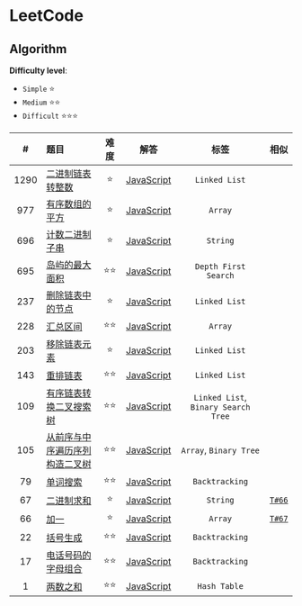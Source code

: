 # LeetCode

## Algorithm

**Difficulty level**:

- `Simple` ⭐
- `Medium` ⭐⭐
- `Difficult` ⭐⭐⭐

|#|题目|难度|解答|标签|相似|
|:---:|:---|:---:|:---:|:---:|:---:|
|1290|[二进制链表转整数](https://leetcode-cn.com/problems/convert-binary-number-in-a-linked-list-to-integer/)|⭐|[JavaScript](./javascript/easy/1290-二进制链表转整数.js)|`Linked List`||
|977|[有序数组的平方](https://leetcode-cn.com/problems/squares-of-a-sorted-array/)|⭐|[JavaScript](./javascript/easy/977-有序数组的平方.js)|`Array`||
|696|[计数二进制子串](https://leetcode-cn.com/problems/count-binary-substrings/)|⭐|[JavaScript](./javascript/easy/696-计数二进制子串.js)|`String`||
|695|[岛屿的最大面积](https://leetcode-cn.com/problems/max-area-of-island/)|⭐⭐|[JavaScript](./javascript/medium/695-岛屿的最大面积.js)|`Depth First Search`||
|237|[删除链表中的节点](https://leetcode-cn.com/problems/delete-node-in-a-linked-list/)|⭐|[JavaScript](./javascript/easy/237-删除链表中的节点.js)|`Linked List`||
|228|[汇总区间](https://leetcode-cn.com/problems/summary-ranges/)|⭐⭐|[JavaScript](./javascript/medium/105-从前序与中序遍历序列构造二叉树.js)|`Array`||
|203|[移除链表元素](https://leetcode-cn.com/problems/remove-linked-list-elements/)|⭐|[JavaScript](./javascript/easy/203-移除链表元素.js)|`Linked List`||
|143|[重排链表](https://leetcode-cn.com/problems/reorder-list/)|⭐⭐|[JavaScript](./javascript/medium/143-重排链表.js)|`Linked List`||
|109|[有序链表转换二叉搜索树](https://leetcode-cn.com/problems/convert-sorted-list-to-binary-search-tree/)|⭐⭐|[JavaScript](./javascript/medium/109-有序链表转换二叉搜索树.js)|`Linked List`, `Binary Search Tree`||
|105|[从前序与中序遍历序列构造二叉树](https://leetcode-cn.com/problems/construct-binary-tree-from-preorder-and-inorder-traversal/)|⭐⭐|[JavaScript](./javascript/medium/105-从前序与中序遍历序列构造二叉树.js)|`Array`, `Binary Tree`||
|79|[单词搜索](https://leetcode-cn.com/problems/word-search/)|⭐⭐|[JavaScript](./javascript/medium/79-单词搜索.js)|`Backtracking`||
|67|[二进制求和](https://leetcode-cn.com/problems/add-binary/)|⭐|[JavaScript](./javascript/easy/67-二进制求和.js)|`String`|[`T#66`](./javascript/easy/66-加一.js)|
|66|[加一](https://leetcode-cn.com/problems/plus-one/)|⭐|[JavaScript](../javascript/easy/66-加一.js)|`Array`|[`T#67`](./javascript/easy/67-二进制求和.js)|
|22|[括号生成](https://leetcode-cn.com/problems/generate-parentheses/)|⭐⭐|[JavaScript](./javascript/medium/22-括号生成.js)|`Backtracking`||
|17|[电话号码的字母组合](https://leetcode-cn.com/problems/letter-combinations-of-a-phone-number/)|⭐⭐|[JavaScript](./javascript/medium/17-电话号码的字母组合.js)|`Backtracking`||
|1|[两数之和](https://leetcode-cn.com/problems/two-sum/)|⭐⭐|[JavaScript](./javascript/easy/1-两数之和.js)|`Hash Table`||
